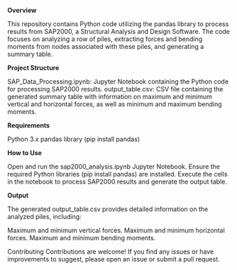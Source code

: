 **Overview**

This repository contains Python code utilizing the pandas library to process results from SAP2000, a Structural Analysis and Design Software. The code focuses on analyzing a row of piles, extracting forces and bending moments from nodes associated with these piles, and generating a summary table.

**Project Structure**

SAP_Data_Processing.ipynb: Jupyter Notebook containing the Python code for processing SAP2000 results.
output_table.csv: CSV file containing the generated summary table with information on maximum and minimum vertical and horizontal forces, as well as minimum and maximum bending moments.

**Requirements**

Python 3.x
pandas library (pip install pandas)

**How to Use**

Open and run the sap2000_analysis.ipynb Jupyter Notebook.
Ensure the required Python libraries (pip install pandas) are installed.
Execute the cells in the notebook to process SAP2000 results and generate the output table.

**Output**

The generated output_table.csv provides detailed information on the analyzed piles, including:

Maximum and minimum vertical forces.
Maximum and minimum horizontal forces.
Maximum and minimum bending moments.

Contributing
Contributions are welcome! If you find any issues or have improvements to suggest, please open an issue or submit a pull request.
